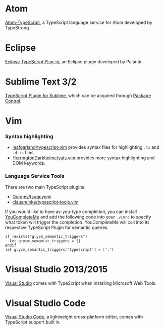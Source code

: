 # Atom
[Atom-TypeScript](https://atom.io/packages/atom-typescript), a TypeScript language service for Atom developed by TypeStrong

# Eclipse
[Eclipse TypeScript Plug-in](https://github.com/palantir/eclipse-typescript), an Eclipse plugin developed by Palantir.

# Sublime Text 3/2

[TypeScript Plugin for Sublime](https://github.com/Microsoft/TypeScript-Sublime-Plugin), which can be acquired through [Package Control](https://packagecontrol.io/).

# Vim

### Syntax highlighting

* [leafgarland/typescript-vim](https://github.com/leafgarland/typescript-vim) provides syntax files for highlighting `.ts` and `.d.ts` files.
* [HerringtonDarkholme/yats.vim](https://github.com/HerringtonDarkholme/yats.vim) provides more syntax highlighting and DOM keywords.

### Language Service Tools

There are two main TypeScript plugins:

* [Quramy/tsuquyomi](https://github.com/Quramy/tsuquyomi)
* [clausreinke/typescript-tools.vim](https://github.com/clausreinke/typescript-tools.vim)

If you would like to have as-you-type completion, you can install [YouCompleteMe](https://github.com/Valloric/YouCompleteMe) and add the following code into your `.vimrc` to specify what token will trigger the completion. YouCompleteMe will call into its respective TypeScript Plugin for semantic queries.

```vimscript
if !exists("g:ycm_semantic_triggers")
  let g:ycm_semantic_triggers = {}
endif
let g:ycm_semantic_triggers['typescript'] = ['.']
```

# Visual Studio 2013/2015

[Visual Studio](https://www.visualstudio.com/) comes with TypeScript when installing Microsoft Web Tools.

# Visual Studio Code

[Visual Studio Code](https://code.visualstudio.com/), a lightweight cross-platform editor, comes with TypeScript support built in.
